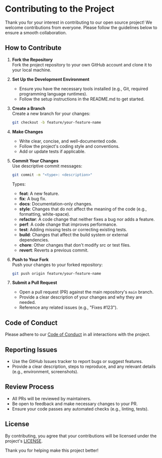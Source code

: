 # Contributing to the Project

Thank you for your interest in contributing to our open source project! We welcome contributions from everyone. Please follow the guidelines below to ensure a smooth collaboration.

## How to Contribute

1. **Fork the Repository**  
   Fork the project repository to your own GitHub account and clone it to your local machine.

2. **Set Up the Development Environment**  
   - Ensure you have the necessary tools installed (e.g., Git, required programming language runtimes).  
   - Follow the setup instructions in the README.md to get started.

3. **Create a Branch**  
   Create a new branch for your changes:  
   ```bash
   git checkout -b feature/your-feature-name
   ```

4. **Make Changes**  
   - Write clear, concise, and well-documented code.  
   - Follow the project's coding style and conventions.  
   - Add or update tests if applicable.

5. **Commit Your Changes**  
   Use descriptive commit messages:  
   ```bash
   git commit -m "<type>: <description>"
   ```
   Types:
   - **feat**: A new feature.
   - **fix**: A bug fix.
   - **docs**: Documentation-only changes.
   - **style**: Changes that do not affect the meaning of the code (e.g., formatting, white-space).
   - **refactor**: A code change that neither fixes a bug nor adds a feature.
   - **perf**: A code change that improves performance.
   - **test**: Adding missing tests or correcting existing tests.
   - **build**: Changes that affect the build system or external dependencies.
   - **chore**: Other changes that don't modify src or test files.
   - **revert**: Reverts a previous commit.
6. **Push to Your Fork**  
   Push your changes to your forked repository:  
   ```bash
   git push origin feature/your-feature-name
   ```

7. **Submit a Pull Request**  
   - Open a pull request (PR) against the main repository's `main` branch.  
   - Provide a clear description of your changes and why they are needed.  
   - Reference any related issues (e.g., "Fixes #123").

## Code of Conduct
Please adhere to our [Code of Conduct](CODE_OF_CONDUCT.md) in all interactions with the project.

## Reporting Issues
- Use the GitHub Issues tracker to report bugs or suggest features.  
- Provide a clear description, steps to reproduce, and any relevant details (e.g., environment, screenshots).

## Review Process
- All PRs will be reviewed by maintainers.  
- Be open to feedback and make necessary changes to your PR.  
- Ensure your code passes any automated checks (e.g., linting, tests).

## License
By contributing, you agree that your contributions will be licensed under the project's [LICENSE](LICENSE).

Thank you for helping make this project better!